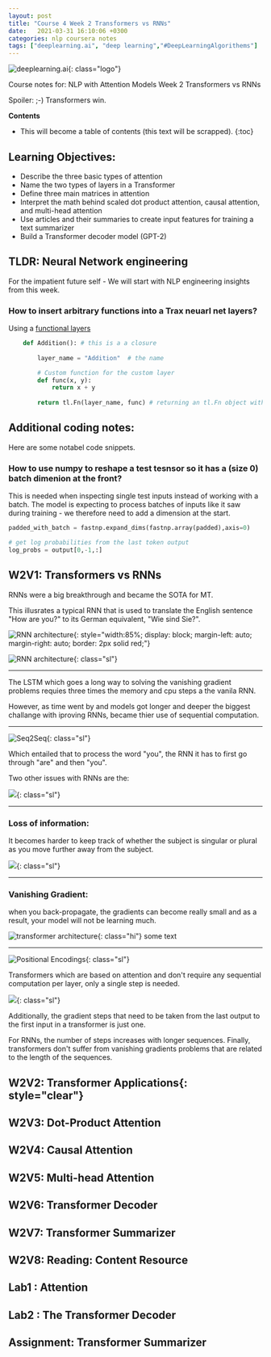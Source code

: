 ```yaml
---
layout: post
title: "Course 4 Week 2 Transformers vs RNNs"
date:   2021-03-31 16:10:06 +0300
categories: nlp coursera notes
tags: ["deeplearning.ai", "deep learning","#DeepLearningAlgorithems"]
---
```

<style>
.sl {
    float: right; 
    width:55%; 
    margin:10px 10px 0px 5px; 
    border: 2px solid green;

}

.hi {
    width:85%; 
    display: block;
	margin: 10px auto 10px auto;
    border: 2px solid gold;
}    

#hr { clear:both; block:true; }

.logo {
    width: 20%;
    float: right
}
</style>

![deeplearning.ai](/assets/logo_deeplearning.ai.png){: class="logo"}

Course notes for: NLP with Attention Models Week 2
Transformers vs RNNs

Spoiler: ;-) Transformers win.

**Contents**
* This will become a table of contents (this text will be scrapped).
{:toc}

## Learning Objectives:

- Describe the three basic types of attention
- Name the two types of layers in a Transformer
- Define three main matrices in attention
- Interpret the math behind scaled dot product attention, causal attention, and multi-head attention
- Use articles and their summaries to create input features for training a text summarizer
- Build a Transformer decoder model (GPT-2)

## TLDR: Neural Network engineering

For the impatient future self - We will start with  NLP engineering insights from this week.

### How to insert arbitrary functions into a Trax neuarl net layers?
    
Using a [functional layers](https://trax-ml.readthedocs.io/en/latest/notebooks/layers_intro.html?highlight=fn#With-the-Fn-layer-creating-function.)

~~~python
	def Addition(): # this is a a closure
	
		layer_name = "Addition"  # the name 

		# Custom function for the custom layer
		def func(x, y):
			return x + y
	
		return tl.Fn(layer_name, func) # returning an tl.Fn object with name and function
~~~

## Additional coding notes:

Here are some notabel code snippets. 

### How to use numpy to reshape a test tesnsor so it has a (size 0) batch dimenion at the front?

This is needed when inspecting single test inputs instead of working with a batch. The model is expecting to process batches of inputs like it saw during training - we therefore need to add a dimension at the start.

~~~python
padded_with_batch = fastnp.expand_dims(fastnp.array(padded),axis=0)
~~~

~~~python
# get log probabilities from the last token output
log_probs = output[0,-1,:] 
~~~

## W2V1: Transformers vs RNNs

RNNs were a big breakthrough and became the SOTA for MT.

This illusrates a typical RNN that is used to translate the English sentence "How are you?" to its German equivalent, "Wie sind Sie?".

![RNN architecture](/assets/c4w2_rnn-non-parallel.png){: style="width:85%; display: block; margin-left: auto; margin-right: auto;  border: 2px solid red;"}



![RNN architecture](/assets/c4w2_2021-03-25-035410-LSTMs.png){: class="sl"}

<hr>


The LSTM which goes a long way to solving the vanishing gradient problems requies three times the memory and cpu steps a the vanila RNN.

However, as time went by and models got longer and deeper the biggest challange with iproving RNNs, became  thier use of sequential computation. 

<hr>

![Seq2Seq](/assets/c4w2_2021-03-25-035410-Seq2Seq.png){: class="sl"}

Which entailed that to process the word "you", the RNN it has to first go through "are" and then "you". 

Two other issues with RNNs are the:

![](/assets/c4w2_2021-03-25-035411-Seq2Seq-steps.png){: class="sl"}

<hr>

### Loss of information: 

It becomes harder to keep track of whether the subject is singular or plural as you move further away from the subject.

![](/assets/c4w2_2021-03-25-035412-Transformer.png){: class="sl"}
<hr>

### Vanishing Gradient: 

when you back-propagate, the gradients can become really small and as a result,  your model will not be learning much.

![transformer architecture](/assets/c4w2_transformer-parallel.png){: class="hi"}
some text

<hr>

![Positional Encodings](/assets/c4w2_2021-03-25-035413-Positonal-Encoding.png){: class="sl"}

Transformers which are based on attention and don't require any sequential computation per layer, only a single step is needed. 

![](/assets/c4w2_2021-03-25-035414-Summary.png){: class="sl"}

Additionally, the gradient steps that need to be taken from the last output to the first input in a transformer is just one. 

For RNNs, the number of steps increases with longer sequences. Finally, transformers don't suffer from vanishing gradients problems that are related to the length of the sequences. 




## W2V2: Transformer Applications{: style="clear"}

## W2V3: Dot-Product Attention

## W2V4: Causal Attention

## W2V5: Multi-head Attention

## W2V6: Transformer Decoder

## W2V7: Transformer Summarizer

## W2V8: Reading: Content Resource

## Lab1 : Attention

## Lab2 : The Transformer Decoder

## Assignment: Transformer Summarizer
